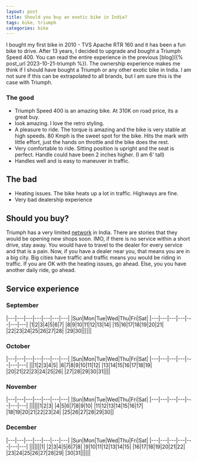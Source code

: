 ```yaml
---
layout: post
title: Should you buy an exotic bike in India?
tags: bike, triumph
categories: bike
---
```


I bought my first bike in 2010 - TVS Apache RTR 160 and it has been a fun bike to drive. After 13 years, I decided to upgrade and bought a Triumph Speed 400. You can read the entire experience in the previous [blog]({% post_url 2023-10-21-triumph %}). The ownership experience makes me think if I should have bought a Triumph or any other exotic bike in India. I am not sure if this can be extrapolated to all brands, but I am sure this is the case with Triumph.

### The good

- Triumph Speed 400 is an amazing bike. At 310K on road price, its a great buy.
- look amazing. I love the retro styling.
- A pleasure to ride. The torque is amazing and the bike is very stable at high speeds. 80 Kmph is the sweet spot for the bike. Hits the mark with little effort, just the hands on throttle and the bike does the rest.
- Very comfortable to ride. Sitting position is upright and the seat is perfect. Handle could have been 2 inches higher. (I am 6' tall)
- Handles well and is easy to maneuver in traffic.


## The bad

- Heating issues. The bike heats up a lot in traffic. Highways are fine.
- Very bad dealership experience

## Should you buy?

Triumph has a very limited [network](https://www.triumphmotorcycles.in/dealers/dealer-search) in India. There are stories that they would be opening new shops soon. IMO, if there is no service within a short drive, stay away. You would have to travel to the dealer for every service and that is a pain. Now, if you have a dealer near you, that means you are in a big city. Big cities have traffic and traffic means you would be riding in traffic. If you are OK with the heating issues, go ahead. Else, you you have another daily ride, go ahead.

## Service experience

### September
|---|---|---|---|---|---|---|
|Sun|Mon|Tue|Wed|Thu|Fri|Sat|
|---|---|---|---|---|---|---|
|1|2|3|4|5|6|7|
|8|9|10|11|12|13|14|
|15|16|17|18|19|20|21|
|22|23|24|25|26|27|28|
|29|30||||||


### October
|---|---|---|---|---|---|---|
|Sun|Mon|Tue|Wed|Thu|Fri|Sat|
|---|---|---|---|---|---|---|
|||1|2|3|4|5|
|6|7|8|9|10|11|12|
|13|14|15|16|17|18|19|
|20|21|22|23|24|25|26|
|27|28|29|30|31||||


### November
|---|---|---|---|---|---|---|
|Sun|Mon|Tue|Wed|Thu|Fri|Sat|
|---|---|---|---|---|---|---|
||||||1|2|3|
|4|5|6|7|8|9|10|
|11|12|13|14|15|16|17|
|18|19|20|21|22|23|24|
|25|26|27|28|29|30||


### December
|---|---|---|---|---|---|---|
|Sun|Mon|Tue|Wed|Thu|Fri|Sat|
|---|---|---|---|---|---|---|
|||||||1|
|2|3|4|5|6|7|8|
|9|10|11|12|13|14|15|
|16|17|18|19|20|21|22|
|23|24|25|26|27|28|29|
|30|31||||||
